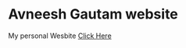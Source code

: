 # Avneesh Gautam website
My personal Wesbite
<a href="https://avneeshgautam.github.io" target="blank">Click Here</a>
